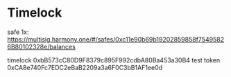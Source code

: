 # Timelock

safe 1x:
https://multisig.harmony.one/#/safes/0xc11e90b69b19202859858f75495826B80102328e/balances

timelock 0xbB573cC80D9F8379c895F992cdbA80Ba453a30B4
test token 0xCA8e740Fc7EDC2eBaB2209a3a6F0C3bB1AF1ee0d


